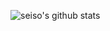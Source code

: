 ![seiso's github stats](https://github-readme-stats.vercel.app/api?username=sei-so&theme=tokyonight)
